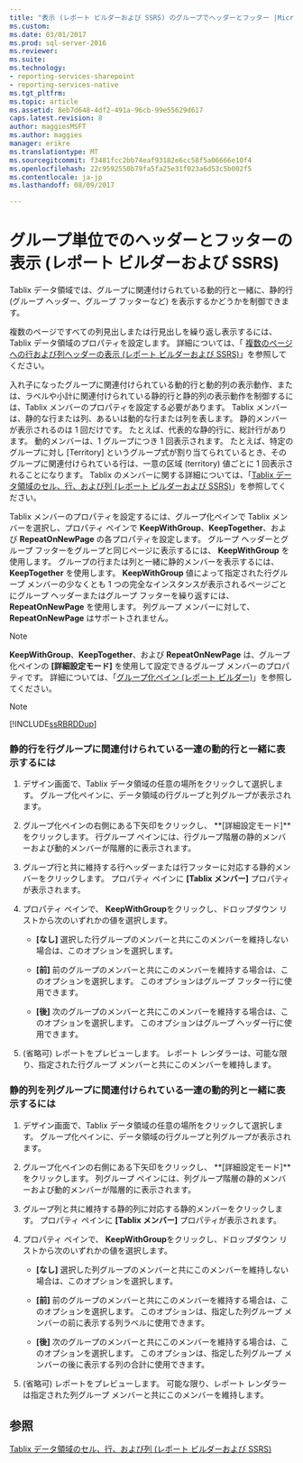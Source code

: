 ```yaml
---
title: "表示 (レポート ビルダーおよび SSRS) のグループでヘッダーとフッター |Microsoft ドキュメント"
ms.custom: 
ms.date: 03/01/2017
ms.prod: sql-server-2016
ms.reviewer: 
ms.suite: 
ms.technology:
- reporting-services-sharepoint
- reporting-services-native
ms.tgt_pltfrm: 
ms.topic: article
ms.assetid: 8eb7d648-4df2-491a-96cb-99e55629d617
caps.latest.revision: 8
author: maggiesMSFT
ms.author: maggies
manager: erikre
ms.translationtype: MT
ms.sourcegitcommit: f3481fcc2bb74eaf93182e6cc58f5a06666e10f4
ms.openlocfilehash: 22c9592550b79fa5fa25e31f023a6d53c5b002f5
ms.contentlocale: ja-jp
ms.lasthandoff: 08/09/2017

---
```

# <a name="display-headers-and-footers-with-a-group-report-builder-and-ssrs"></a>グループ単位でのヘッダーとフッターの表示 (レポート ビルダーおよび SSRS)
  Tablix データ領域では、グループに関連付けられている動的行と一緒に、静的行 (グループ ヘッダー、グループ フッターなど) を表示するかどうかを制御できます。  
  
 複数のページですべての列見出しまたは行見出しを繰り返し表示するには、Tablix データ領域のプロパティを設定します。 詳細については、「 [複数のページへの行および列ヘッダーの表示 (レポート ビルダーおよび SSRS)](https://msdn.microsoft.com/library/dd207045.aspx)」を参照してください。  
  
 入れ子になったグループに関連付けられている動的行と動的列の表示動作、または、ラベルや小計に関連付けられている静的行と静的列の表示動作を制御するには、Tablix メンバーのプロパティを設定する必要があります。 Tablix メンバーは、静的な行または列、あるいは動的な行または列を表します。 静的メンバーが表示されるのは 1 回だけです。 たとえば、代表的な静的行に、総計行があります。 動的メンバーは、1 グループにつき 1 回表示されます。 たとえば、特定のグループに対し [Territory] というグループ式が割り当てられているとき、そのグループに関連付けられている行は、一意の区域 (territory) 値ごとに 1 回表示されることになります。 Tablix のメンバーに関する詳細については、「[Tablix データ領域のセル、行、および列 &#40;レポート ビルダーおよび SSRS&#41;](../../reporting-services/report-design/tablix-data-region-cells-rows-and-columns-report-builder-and-ssrs.md)」を参照してください。  
  
 Tablix メンバーのプロパティを設定するには、グループ化ペインで Tablix メンバーを選択し、プロパティ ペインで **KeepWithGroup**、**KeepTogether**、および **RepeatOnNewPage** の各プロパティを設定します。 グループ ヘッダーとグループ フッターをグループと同じページに表示するには、 **KeepWithGroup** を使用します。 グループの行または列と一緒に静的メンバーを表示するには、 **KeepTogether** を使用します。 **KeepWithGroup** 値によって指定された行グループ メンバーの少なくとも 1 つの完全なインスタンスが表示されるページごとにグループ ヘッダーまたはグループ フッターを繰り返すには、 **RepeatOnNewPage** を使用します。 列グループ メンバーに対して、**RepeatOnNewPage** はサポートされません。  
  
> [!NOTE]  
>  **KeepWithGroup**、**KeepTogether**、および **RepeatOnNewPage** は、グループ化ペインの **[詳細設定モード]** を使用して設定できるグループ メンバーのプロパティです。 詳細については、「[グループ化ペイン &#40;レポート ビルダー&#41;](../../reporting-services/report-design/grouping-pane-report-builder.md)」を参照してください。  
  
> [!NOTE]  
>  [!INCLUDE[ssRBRDDup](../../includes/ssrbrddup-md.md)]  
  
### <a name="to-keep-a-static-row-with-a-set-of-dynamic-rows-associated-with-a-row-group"></a>静的行を行グループに関連付けられている一連の動的行と一緒に表示するには  
  
1.  デザイン画面で、Tablix データ領域の任意の場所をクリックして選択します。 グループ化ペインに、データ領域の行グループと列グループが表示されます。  
  
2.  グループ化ペインの右側にある下矢印をクリックし、 **[詳細設定モード]**をクリックします。 行グループ ペインには、行グループ階層の静的メンバーおよび動的メンバーが階層的に表示されます。  
  
3.  グループ行と共に維持する行ヘッダーまたは行フッターに対応する静的メンバーをクリックします。 プロパティ ペインに **[Tablix メンバー]** プロパティが表示されます。  
  
4.  プロパティ ペインで、 **KeepWithGroup**をクリックし、ドロップダウン リストから次のいずれかの値を選択します。  
  
    -   **[なし]** 選択した行グループのメンバーと共にこのメンバーを維持しない場合は、このオプションを選択します。  
  
    -   **[前]** 前のグループのメンバーと共にこのメンバーを維持する場合は、このオプションを選択します。 このオプションはグループ フッター行に使用できます。  
  
    -   **[後]** 次のグループのメンバーと共にこのメンバーを維持する場合は、このオプションを選択します。 このオプションはグループ ヘッダー行に使用できます。  
  
5.  (省略可) レポートをプレビューします。 レポート レンダラーは、可能な限り、指定された行グループ メンバーと共にこのメンバーを維持します。  
  
### <a name="to-keep-a-static-column-with-a-set-of-dynamic-columns-associated-with-a-column-group"></a>静的列を列グループに関連付けられている一連の動的列と一緒に表示するには  
  
1.  デザイン画面で、Tablix データ領域の任意の場所をクリックして選択します。 グループ化ペインに、データ領域の行グループと列グループが表示されます。  
  
2.  グループ化ペインの右側にある下矢印をクリックし、 **[詳細設定モード]**をクリックします。 列グループ ペインには、列グループ階層の静的メンバーおよび動的メンバーが階層的に表示されます。  
  
3.  グループ列と共に維持する静的列に対応する静的メンバーをクリックします。 プロパティ ペインに **[Tablix メンバー]** プロパティが表示されます。  
  
4.  プロパティ ペインで、 **KeepWithGroup**をクリックし、ドロップダウン リストから次のいずれかの値を選択します。  
  
    -   **[なし]** 選択した列グループのメンバーと共にこのメンバーを維持しない場合は、このオプションを選択します。  
  
    -   **[前]** 前のグループのメンバーと共にこのメンバーを維持する場合は、このオプションを選択します。 このオプションは、指定した列グループ メンバーの前に表示する列ラベルに使用できます。  
  
    -   **[後]** 次のグループのメンバーと共にこのメンバーを維持する場合は、このオプションを選択します。 このオプションは、指定した列グループ メンバーの後に表示する列の合計に使用できます。  
  
5.  (省略可) レポートをプレビューします。 可能な限り、レポート レンダラーは指定された列グループ メンバーと共にこのメンバーを維持します。  
  
## <a name="see-also"></a>参照  
 [Tablix データ領域のセル、行、および列 (レポート ビルダーおよび SSRS)](https://msdn.microsoft.com/library/dd220587.aspx)   
 
  
  
